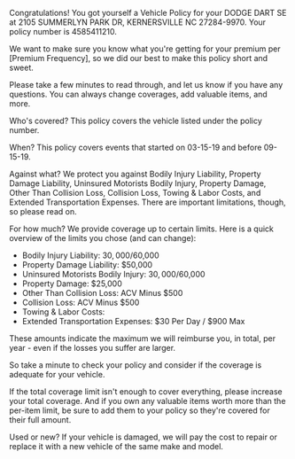Congratulations! You got yourself a Vehicle Policy for your DODGE DART SE at 2105 SUMMERLYN PARK DR, KERNERSVILLE NC 27284-9970. Your policy number is 4585411210.

We want to make sure you know what you're getting for your premium per [Premium Frequency], so we did our best to make this policy short and sweet.

Please take a few minutes to read through, and let us know if you have any questions. You can always change coverages, add valuable items, and more.

Who's covered?
This policy covers the vehicle listed under the policy number.

When?
This policy covers events that started on 03-15-19 and before 09-15-19.

Against what?
We protect you against Bodily Injury Liability, Property Damage Liability, Uninsured Motorists Bodily Injury, Property Damage, Other Than Collision Loss, Collision Loss, Towing & Labor Costs, and Extended Transportation Expenses. There are important limitations, though, so please read on.

For how much?
We provide coverage up to certain limits. Here is a quick overview of the limits you chose (and can change):

- Bodily Injury Liability: $30,000/$60,000
- Property Damage Liability: $50,000
- Uninsured Motorists Bodily Injury: $30,000/$60,000
- Property Damage: $25,000
- Other Than Collision Loss: ACV Minus $500
- Collision Loss: ACV Minus $500
- Towing & Labor Costs: 
- Extended Transportation Expenses: $30 Per Day / $900 Max

These amounts indicate the maximum we will reimburse you, in total, per year - even if the losses you suffer are larger.

So take a minute to check your policy and consider if the coverage is adequate for your vehicle.

If the total coverage limit isn't enough to cover everything, please increase your total coverage. And if you own any valuable items worth more than the per-item limit, be sure to add them to your policy so they're covered for their full amount.

Used or new?
If your vehicle is damaged, we will pay the cost to repair or replace it with a new vehicle of the same make and model.
